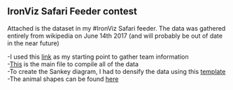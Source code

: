## IronViz Safari Feeder contest

Attached is the dataset in my #IronViz Safari feeder.  The data was gathered entirely from wikipedia on June 14th 2017 (and will probably be out of date in the near future)

-I used this [link](https://en.wikipedia.org/wiki/List_of_professional_sports_teams_in_the_United_States_and_Canada) as my starting point to gather team information  
-[This](ironviz2.xlsx) is the main file to compile all of the data  
-To create the Sankey diagram, I had to densify the data using this [template](SankeyData.xlsx)  
-The animal shapes can be found [here](shapes.zip)

